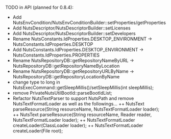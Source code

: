 TODO in API (planned for 0.8.4):
+ Add NutsEnvCondition/NutsEnvConditionBuilder::setProperties/getProperties
+ Add NutsDescriptor/NutsDescriptorBuilder::setLicenses
+ Add NutsDescriptor/NutsDescriptorBuilder::setDevelopers
+ Rename NutsConstants.IdProperties.DESKTOP_ENVIRONMENT -> NutsConstants.IdProperties.DESKTOP
+ Add NutsConstants.IdProperties.DESKTOP_ENVIRONMENT -> NutsConstants.IdProperties.PROPERTIES
+ Rename NutsRepositoryDB::getRepositoryNameByURL -> NutsRepositoryDB::getRepositoryNameByLocation
+ Rename NutsRepositoryDB::getRepositoryURLByName -> NutsRepositoryDB::getRepositoryLocationByName
+ change type to long in NutsExecCommand::getSleepMillis()/setSleepMillis(int sleepMillis);
+ remove PrivateNutsUtilBootId::parseBootIdList;
+ Refactor NutsTextParser to support NutsPath and remove NutsTextFormatLoader as well as the followings...
++ NutsText parseResource(String resourceName, NutsTextFormatLoader loader);
++ NutsText parseResource(String resourceName, Reader reader, NutsTextFormatLoader loader);
++ NutsTextFormatLoader createLoader(ClassLoader loader);
++ NutsTextFormatLoader createLoader(File root);
